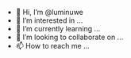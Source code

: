 - 👋 Hi, I’m @luminuwe
- 👀 I’m interested in ...
- 🌱 I’m currently learning ...
- 💞️ I’m looking to collaborate on ...
- 📫 How to reach me ...

<!---
luminuwe/luminuwe is a ✨ special ✨ repository because its `README.md` (this file) appears on your GitHub profile.
You can click the Preview link to take a look at your changes.
---
